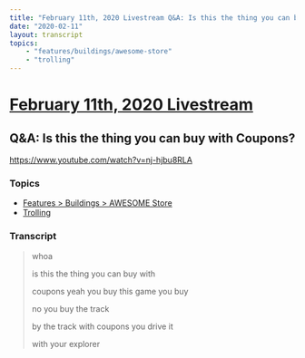 ```yaml
---
title: "February 11th, 2020 Livestream Q&A: Is this the thing you can buy with Coupons?"
date: "2020-02-11"
layout: transcript
topics:
    - "features/buildings/awesome-store"
    - "trolling"
---
```

# [February 11th, 2020 Livestream](../2020-02-11.md)
## Q&A: Is this the thing you can buy with Coupons?
https://www.youtube.com/watch?v=nj-hjbu8RLA

### Topics
* [Features > Buildings > AWESOME Store](../topics/features/buildings/awesome-store.md)
* [Trolling](../topics/trolling.md)

### Transcript

> whoa
>
> is this the thing you can buy with
>
> coupons yeah you buy this game you buy
>
> no you buy the track
>
> by the track with coupons you drive it
>
> with your explorer
